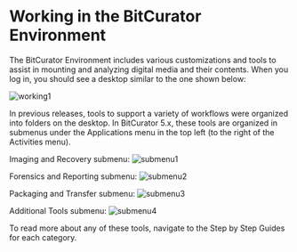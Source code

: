 Working in the BitCurator Environment
==============================

The BitCurator Environment includes various customizations and tools to assist in mounting and analyzing digital media and their contents. When you log in, you should see a desktop similar to the one shown below:

![working1](attachments/working1.jpg)

In previous releases, tools to support a variety of workflows were organized into folders on the desktop. In BitCurator 5.x, these tools are organized in submenus under the Applications menu in the top left (to the right of the Activities menu).

Imaging and Recovery submenu:
![submenu1](attachments/submenu1.jpg)

Forensics and Reporting submenu:
![submenu2](attachments/submenu2.jpg)

Packaging and Transfer submenu:
![submenu3](attachments/submenu3.jpg)

Additional Tools submenu:
![submenu4](attachments/submenu4.jpg)

To read more about any of these tools, navigate to the Step by Step Guides for each category.
